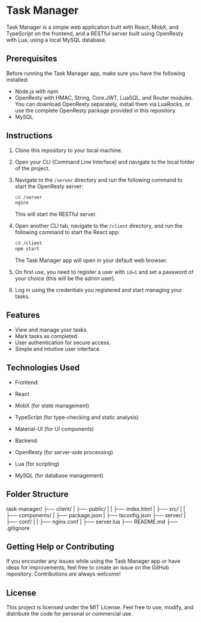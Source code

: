 # Task Manager

Task Manager is a simple web application built with React, MobX, and TypeScript on the frontend, and a RESTful server built using OpenResty with Lua, using a local MySQL database.

## Prerequisites

Before running the Task Manager app, make sure you have the following installed:

- Node.js with npm
- OpenResty with HMAC, String, Core.JWT, LuaSQL, and Router modules. You can download OpenResty separately, install them via LuaRocks, or use the complete OpenResty package provided in this repository.
- MySQL

## Instructions

1. Clone this repository to your local machine.

2. Open your CLI (Command Line Interface) and navigate to the local folder of the project.

3. Navigate to the `/server` directory and run the following command to start the OpenResty server:
   ```bash
   cd /server
   nginx
   ```
   This will start the RESTful server.

4. Open another CLI tab, navigate to the `/client` directory, and run the following command to start the React app:

   ```bash
   cd /client
   npm start
   ```
   
   The Task Manager app will open in your default web browser.

5. On first use, you need to register a user with `id=1` and set a password of your choice (this will be the admin user).

6. Log in using the credentials you registered and start managing your tasks.

## Features

- View and manage your tasks.
- Mark tasks as completed.
- User authentication for secure access.
- Simple and intuitive user interface.

## Technologies Used

- Frontend:
- React
- MobX (for state management)
- TypeScript (for type-checking and static analysis)
- Material-UI (for UI components)

- Backend:
- OpenResty (for server-side processing)
- Lua (for scripting)
- MySQL (for database management)

## Folder Structure

task-manager/
├── client/
| ├── public/
| | ├── index.html
| ├── src/
| | ├── components/
| ├── package.json
| ├── tsconfig.json
├── server/
| ├── conf/
| | ├── nginx.conf
| ├── server.lua
├── README.md
├── .gitignore

## Getting Help or Contributing

If you encounter any issues while using the Task Manager app or have ideas for improvements, feel free to create an issue on the GitHub repository. Contributions are always welcome!

## License

This project is licensed under the MIT License. Feel free to use, modify, and distribute the code for personal or commercial use.
